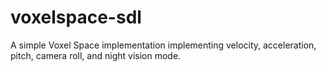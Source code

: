 # voxelspace-sdl
A simple Voxel Space implementation implementing velocity, acceleration, pitch, camera roll, and night vision mode.

